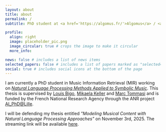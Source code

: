 ```yaml
---
layout: about
title: about
permalink: /
subtitle: PhD student at <a href='https://algomus.fr/'>Algomus</a> / <a href='https://team.inria.fr/magnet'>MAGNET</a> at <a href='http://cristal.univ-lille.fr/'>CRIStAL</a> lab (Université de Lille).

profile:
  align: right
  image: placeholder_pic.png
  image_circular: true # crops the image to make it circular
  more_info:

news: false # includes a list of news items
selected_papers: false # includes a list of papers marked as "selected={true}"
social: true # includes social icons at the bottom of the page
---
```


I am currently a PhD student in Music Information Retrieval (MIR) working on [_Natural Language Processing Methods Applied to Symbolic Music_](https://theses.fr/s352037). This thesis is supervised by [Louis Bigo](https://louisbigo.com/), [Mikaela Keller](https://www.cristal.univ-lille.fr/en/profil/kellerm/) and [Marc Tommasi](http://researchers.lille.inria.fr/tommasi/) and is funded by the French National Research Agency through the ANR project [AI_PhD@Lille](https://anr.fr/Projet-ANR-20-THIA-0014).

I will be defending my thesis entitled _"Modeling Musical Content with Natural Language Processing Approaches"_ on November 3rd, 2025. The streaming link will be available [here](https://algomus.fr/sim/).

<!-- Work in progress... -->
